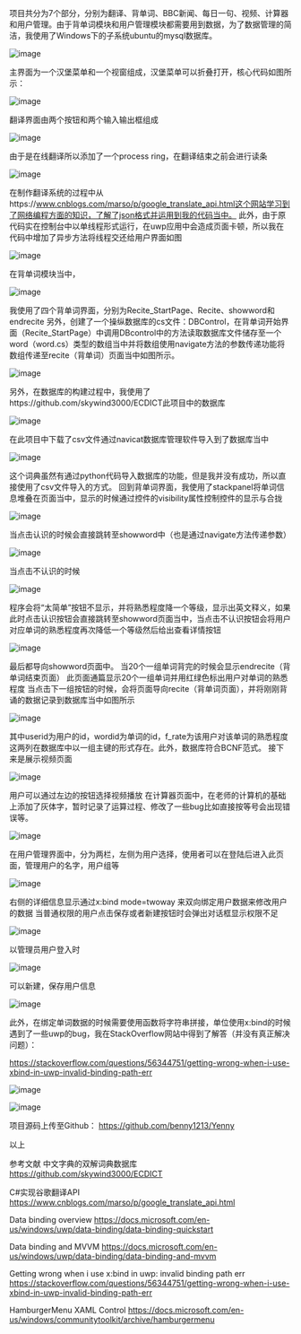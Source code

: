﻿项目共分为7个部分，分别为翻译、背单词、BBC新闻、每日一句、视频、计算器和用户管理。由于背单词模块和用户管理模块都需要用到数据，为了数据管理的简洁，我使用了Windows下的子系统ubuntu的mysql数据库。
 
![image](https://github.com/benny1213/Yenny/blob/master/readmeIMG/image001.jpg)

主界面为一个汉堡菜单和一个视窗组成，汉堡菜单可以折叠打开，核心代码如图所示：

![image](https://github.com/benny1213/Yenny/blob/master/readmeIMG/image002.jpg)

翻译界面由两个按钮和两个输入输出框组成

![image](https://github.com/benny1213/Yenny/blob/master/readmeIMG/image003.png)

由于是在线翻译所以添加了一个process ring，在翻译结束之前会进行读条

![image](https://github.com/benny1213/Yenny/blob/master/readmeIMG/image004.png)

在制作翻译系统的过程中从https://www.cnblogs.com/marso/p/google_translate_api.html这个网站学习到了网络编程方面的知识，了解了json格式并运用到我的代码当中。
此外，由于原代码实在控制台中以单线程形式运行，在uwp应用中会造成页面卡顿，所以我在代码中增加了异步方法将线程交还给用户界面如图

![image](https://github.com/benny1213/Yenny/blob/master/readmeIMG/image005.png)

在背单词模块当中，

![image](https://github.com/benny1213/Yenny/blob/master/readmeIMG/image006.jpg)

我使用了四个背单词界面，分别为Recite_StartPage、Recite、showword和endrecite
另外，创建了一个操纵数据库的cs文件：DBControl，在背单词开始界面（Recite_StartPage）中调用DBcontrol中的方法读取数据库文件储存至一个word（word.cs）类型的数组当中并将数组使用navigate方法的参数传递功能将数组传递至recite（背单词）页面当中如图所示。

![image](https://github.com/benny1213/Yenny/blob/master/readmeIMG/image007.png)

另外，在数据库的构建过程中，我使用了https://github.com/skywind3000/ECDICT此项目中的数据库

![image](https://github.com/benny1213/Yenny/blob/master/readmeIMG/image008.png)

在此项目中下载了csv文件通过navicat数据库管理软件导入到了数据库当中

![image](https://github.com/benny1213/Yenny/blob/master/readmeIMG/image009.png)

这个词典虽然有通过python代码导入数据库的功能，但是我并没有成功，所以直接使用了csv文件导入的方式。
回到背单词界面，我使用了stackpanel将单词信息堆叠在页面当中，显示的时候通过控件的visibility属性控制控件的显示与合拢

![image](https://github.com/benny1213/Yenny/blob/master/readmeIMG/image010.png)

当点击认识的时候会直接跳转至showword中（也是通过navigate方法传递参数）

![image](https://github.com/benny1213/Yenny/blob/master/readmeIMG/image011.png)

当点击不认识的时候

![image](https://github.com/benny1213/Yenny/blob/master/readmeIMG/image012.png)

程序会将“太简单”按钮不显示，并将熟悉程度降一个等级，显示出英文释义，如果此时点击认识按钮会直接跳转至showword页面当中，当点击不认识按钮会将用户对应单词的熟悉程度再次降低一个等级然后给出查看详情按钮

![image](https://github.com/benny1213/Yenny/blob/master/readmeIMG/image013.png)

最后都导向showword页面中。
当20个一组单词背完的时候会显示endrecite（背单词结束页面）
此页面通篇显示20个一组单词并用红绿色标出用户对单词的熟悉程度
当点击下一组按钮的时候，会将页面导向recite（背单词页面），并将刚刚背诵的数据记录到数据库当中如图所示

![image](https://github.com/benny1213/Yenny/blob/master/readmeIMG/image014.png)

其中userid为用户的id，wordid为单词的id，f_rate为该用户对该单词的熟悉程度这两列在数据库中以一组主键的形式存在。此外，数据库符合BCNF范式。
接下来是展示视频页面

![image](https://github.com/benny1213/Yenny/blob/master/readmeIMG/image015.png)

用户可以通过左边的按钮选择视频播放
在计算器页面中，在老师的计算机的基础上添加了灰体字，暂时记录了运算过程、修改了一些bug比如直接按等号会出现错误等。

![image](https://github.com/benny1213/Yenny/blob/master/readmeIMG/image016.png)

在用户管理界面中，分为两栏，左侧为用户选择，使用者可以在登陆后进入此页面，管理用户的名字，用户组等

![image](https://github.com/benny1213/Yenny/blob/master/readmeIMG/image017.png)

右侧的详细信息显示通过x:bind mode=twoway 来双向绑定用户数据来修改用户的数据
当普通权限的用户点击保存或者新建按钮时会弹出对话框显示权限不足

![image](https://github.com/benny1213/Yenny/blob/master/readmeIMG/image018.png)

以管理员用户登入时

![image](https://github.com/benny1213/Yenny/blob/master/readmeIMG/image019.png)

可以新建，保存用户信息

![image](https://github.com/benny1213/Yenny/blob/master/readmeIMG/image020.png)

此外，在绑定单词数据的时候需要使用函数将字符串拼接，单位使用x:bind的时候遇到了一些uwp的bug，我在StackOverflow网站中得到了解答（并没有真正解决问题）：

https://stackoverflow.com/questions/56344751/getting-wrong-when-i-use-xbind-in-uwp-invalid-binding-path-err

![image](https://github.com/benny1213/Yenny/blob/master/readmeIMG/image021.png)

![image](https://github.com/benny1213/Yenny/blob/master/readmeIMG/image022.png)
 
项目源码上传至Github：
https://github.com/benny1213/Yenny


以上



参考文献
中文字典的双解词典数据库
 https://github.com/skywind3000/ECDICT

C#实现谷歌翻译API
 https://www.cnblogs.com/marso/p/google_translate_api.html

Data binding overview 
https://docs.microsoft.com/en-us/windows/uwp/data-binding/data-binding-quickstart

Data binding and MVVM
https://docs.microsoft.com/en-us/windows/uwp/data-binding/data-binding-and-mvvm

Getting wrong when i use x:bind in uwp: invalid binding path err
https://stackoverflow.com/questions/56344751/getting-wrong-when-i-use-xbind-in-uwp-invalid-binding-path-err

HamburgerMenu XAML Control
https://docs.microsoft.com/en-us/windows/communitytoolkit/archive/hamburgermenu
